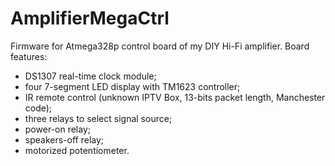 # AmplifierMegaCtrl

Firmware for Atmega328p control board of my DIY Hi-Fi amplifier. Board features:
- DS1307 real-time clock module;
- four 7-segment LED display with TM1623 controller;
- IR remote control (unknown IPTV Box, 13-bits packet length, Manchester code);
- three relays to select signal source;
- power-on relay;
- speakers-off relay;
- motorized potentiometer.
